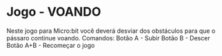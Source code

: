 # Jogo - VOANDO
Neste jogo para Micro:bit você deverá desviar dos obstáculos para que o pássaro continue voando.
Comandos:
Botão A - Subir
Botão B - Descer
Botão A+B - Recomeçar o jogo
